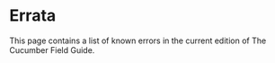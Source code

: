 # Errata

This page contains a list of known errors in the current edition of The Cucumber Field Guide.
